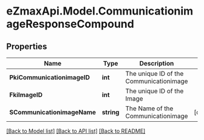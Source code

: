 
# eZmaxApi.Model.CommunicationimageResponseCompound

## Properties

Name | Type | Description | Notes
------------ | ------------- | ------------- | -------------
**PkiCommunicationimageID** | **int** | The unique ID of the Communicationimage | 
**FkiImageID** | **int** | The unique ID of the Image | 
**SCommunicationimageName** | **string** | The Name of the Communicationimage | [optional] 

[[Back to Model list]](../README.md#documentation-for-models)
[[Back to API list]](../README.md#documentation-for-api-endpoints)
[[Back to README]](../README.md)

